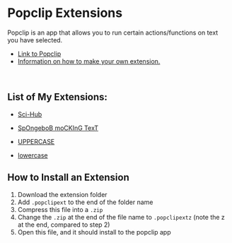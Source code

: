 # Popclip Extensions

Popclip is an app that allows you to run certain actions/functions on text you have selected.
- [Link to Popclip](https://pilotmoon.com/popclip/)
- [Information on how to make your own extension.](https://github.com/pilotmoon/PopClip-Extensions)

<br>

## List of My Extensions:

- [Sci-Hub](Sci-Hub/README.md)

- [SpOngeboB moCKInG TexT](SpOngeboB%20moCKInG%20TexT/README.md)

- [UPPERCASE](UPPERCASE/README.md)

- [lowercase](lowercase/README.md)

## How to Install an Extension

1. Download the extension folder
2. Add `.popclipext` to the end of the folder name
3. Compress this file into a `.zip`
4. Change the `.zip` at the end of the file name to `.popclipextz` (note the z at the end, compared to step 2)
5. Open this file, and it should install to the popclip app
